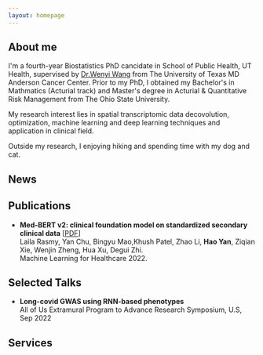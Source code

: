 ```yaml
---
layout: homepage
---
```

## About me
  I'm a fourth-year Biostatistics PhD cancidate in School of Public Health, UT Health, supervised by [Dr.Wenyi Wang](https://odin.mdacc.tmc.edu/~wwang7/tutorials.html) from The University of Texas MD Anderson Cancer Center. Prior to my PhD, I obtained my Bachelor's in Mathmatics (Acturial track) and Master's degree in Acturial & Quantitative Risk Management from The Ohio State University. 

  My research interest lies in spatial transcriptomic data decovolution, optimization, machine learning and deep learning techniques and application in clinical field.

  Outside my research, I enjoying hiking and spending time with my dog and cat.

## News

## Publications

- **Med-BERT v2: clinical foundation model on standardized secondary clinical data** [[PDF](https://static1.squarespace.com/static/59d5ac1780bd5ef9c396eda6/t/62e97e4cdcda5d1fe33ff93e/1659469388587/92+MBV2_mlforhc_v4.pdf)] 
  <br>
    Laila Rasmy, Yan Chu, Bingyu Mao,Khush Patel, Zhao Li, **Hao Yan**, Ziqian Xie, Wenjin Zheng, Hua Xu, Degui Zhi. 
  <br>
    Machine Learning for Healthcare 2022.


## Selected Talks

- **Long-covid GWAS using RNN-based phenotypes**
  <br>
    All of Us Extramural Program to Advance Research Symposium, U.S, Sep 2022


## Services

